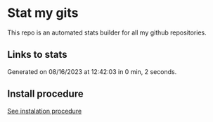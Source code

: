 # Stat my gits

This repo is an automated stats builder for all my github repositories.

## Links to stats


Generated on 08/16/2023 at 12:42:03 in 0 min, 2 seconds.

## Install procedure

[See instalation procedure](./src/install.md)
